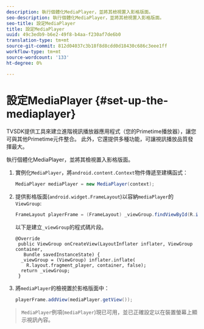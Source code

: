 ```yaml
---
description: 執行個體化MediaPlayer，並將其檢視置入影格版面。
seo-description: 執行個體化MediaPlayer，並將其檢視置入影格版面。
seo-title: 設定MediaPlayer
title: 設定MediaPlayer
uuid: 49c3edb9-b6e2-49f8-b4aa-f230af7de6b0
translation-type: tm+mt
source-git-commit: 812d04037c3b18f8d8cdd0d18430c686c3eee1ff
workflow-type: tm+mt
source-wordcount: '133'
ht-degree: 0%

---
```



# 設定MediaPlayer {#set-up-the-mediaplayer}

TVSDK提供工具來建立進階視訊播放器應用程式（您的Primetime播放器），讓您可與其他Primetime元件整合。 此外，它還提供多種功能，可讓視訊播放品質發揮最大。

執行個體化MediaPlayer，並將其檢視置入影格版面。

1. 實例化`MediaPlayer`，將`android.content.Context`物件傳遞至建構函式：

   ```java
   MediaPlayer mediaPlayer = new MediaPlayer(context);
   ```

1. 提供影格版面(`android.widget.FrameLayout`)以容納`mediaPlayer`的`ViewGroup`:

   ```java
   FrameLayout playerFrame = (FrameLayout) _viewGroup.findViewById(R.id.playerFrame);
   ```

   以下是建立`_viewGroup`的程式碼片段。

   ```
   @Override 
    public ViewGroup onCreateView(LayoutInflater inflater, ViewGroup container, 
      Bundle savedInstanceState) { 
     _viewGroup = (ViewGroup) inflater.inflate( 
       R.layout.fragment_player, container, false); 
     return _viewGroup; 
    }
   ```

1. 將`mediaPlayer`的檢視置於影格版面中：

   ```java
   playerFrame.addView(mediaPlayer.getView());
   ```

>`MediaPlayer`例項(`mediaPlayer`)現已可用，並已正確設定以在裝置螢幕上顯示視訊內容。